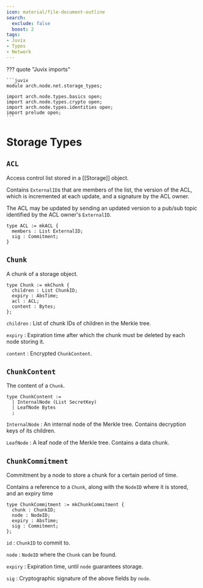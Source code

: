 ```yaml
---
icon: material/file-document-outline
search:
  exclude: false
  boost: 2
tags:
- Juvix
- Types
- Network
---
```


??? quote "Juvix imports"

    ```juvix
    module arch.node.net.storage_types;

    import arch.node.types.basics open;
    import arch.node.types.crypto open;
    import arch.node.types.identities open;
    import prelude open;
    ```

# Storage Types

## `ACL`

Access control list stored in a [[Storage]] object.

Contains `ExternalID`s that are members of the list,
the version of the ACL, which is incremented at each update,
and a signature by the ACL owner.

The ACL may be updated by sending an updated version
to a pub/sub topic identified by the ACL owner's `ExternalID`.


```juvix
type ACL := mkACL {
  members : List ExternalID;
  sig : Commitment;
}
```

## `Chunk`

A chunk of a storage object.

```juvix
type Chunk := mkChunk {
  children : List ChunkID;
  expiry : AbsTime;
  acl : ACL;
  content : Bytes;
};
```

`children`
: List of chunk IDs of children in the Merkle tree.

`expiry`
: Expiration time after which the chunk must be deleted by each node storing it.

`content`
: Encrypted `ChunkContent`.

## `ChunkContent`

The content of a `Chunk`.

```juvix
type ChunkContent :=
  | InternalNode (List SecretKey)
  | LeafNode Bytes
  ;
```

`InternalNode`
: An internal node of the Merkle tree. Contains decryption keys of its children.

`LeafNode`
: A leaf node of the Merkle tree. Contains a data chunk.

## `ChunkCommitment`

Commitment by a node to store a chunk for a certain period of time.

Contains a reference to a `Chunk`,
along with the `NodeID` where it is stored,
and an expiry time

```juvix
type ChunkCommitment := mkChunkCommitment {
  chunk : ChunkID;
  node : NodeID;
  expiry : AbsTime;
  sig : Commitment;
};
```

`id`
: `ChunkID` to commit to.

`node`
: `NodeID` where the `Chunk` can be found.

`expiry`
: Expiration time, until `node` guarantees storage.

`sig`
: Cryptographic signature of the above fields by `node`.
